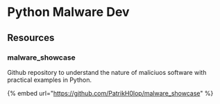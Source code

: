 # Python Malware Dev





## Resources

### malware\_showcase

Github repository to understand the nature of maliciuos software with practical examples in Python.

{% embed url="https://github.com/PatrikH0lop/malware_showcase" %}

